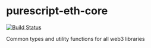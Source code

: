 # purescript-eth-core

[![Build Status](https://travis-ci.com/f-o-a-m/purescript-eth-core.svg?branch=master)](https://travis-ci.com/f-o-a-m/purescript-eth-core)

Common types and utility functions for all web3 libraries

